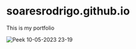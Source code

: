 # soaresrodrigo.github.io
This is my portfolio

![Peek 10-05-2023 23-19](https://github.com/soaresrodrigo/soaresrodrigo.github.io/assets/15149046/a67cdf42-35e4-49eb-8601-c66925e55c0e)
